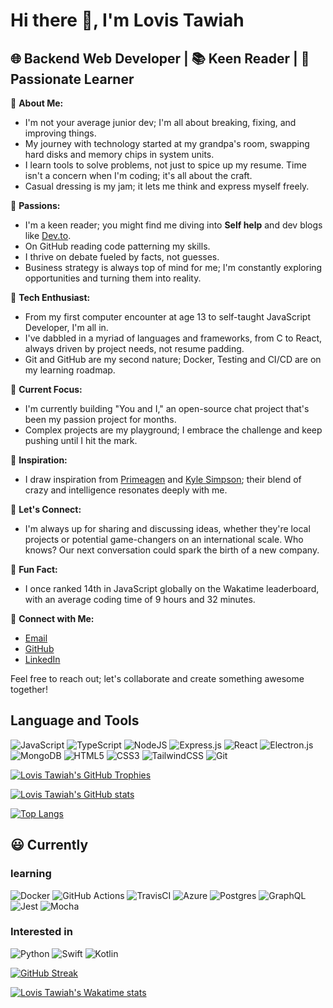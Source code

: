 # Hi there 👋, I'm Lovis Tawiah

## 🌐 Backend Web Developer | 📚 Keen Reader | 🧠 Passionate Learner

🚀 **About Me:**

- I'm not your average junior dev; I'm all about breaking, fixing, and improving things.
- My journey with technology started at my grandpa's room, swapping hard disks and memory chips in system units.
- I learn tools to solve problems, not just to spice up my resume. Time isn't a concern when I'm coding; it's all about the craft.
- Casual dressing is my jam; it lets me think and express myself freely.

🧠 **Passions:**

- I'm a keen reader; you might find me diving into **Self help** and dev blogs like [Dev.to](https://dev.to/).
- On GitHub reading code patterning my skills.
- I thrive on debate fueled by facts, not guesses.
- Business strategy is always top of mind for me; I'm constantly exploring opportunities and turning them into reality.

🤖 **Tech Enthusiast:**

- From my first computer encounter at age 13 to self-taught JavaScript Developer, I'm all in.
- I've dabbled in a myriad of languages and frameworks, from C to React, always driven by project needs, not resume padding.
- Git and GitHub are my second nature; Docker, Testing and CI/CD are on my learning roadmap.

🌱 **Current Focus:**

- I'm currently building "You and I," an open-source chat project that's been my passion project for months.
- Complex projects are my playground; I embrace the challenge and keep pushing until I hit the mark.

🌟 **Inspiration:**

- I draw inspiration from [Primeagen](https://x.com/ThePrimeagen) and [Kyle Simpson](https://me.getify.com/); their blend of crazy and intelligence resonates deeply with me.

💬 **Let's Connect:**

- I'm always up for sharing and discussing ideas, whether they're local projects or potential game-changers on an international scale. Who knows? Our next conversation could spark the birth of a new company.

👀 **Fun Fact:**

- I once ranked 14th in JavaScript globally on the Wakatime leaderboard, with an average coding time of 9 hours and 32 minutes.

🔗 **Connect with Me:**

- [Email](mailto:lovistawiah638@gmail.com)
- [GitHub](https://github.com/lovistawiah)
- [LinkedIn](https://linkedin.com/in/lovistawiah)

Feel free to reach out; let's collaborate and create something awesome together!

## Language and Tools

![JavaScript](https://img.shields.io/badge/javascript-%23323330.svg?style=for-the-badge&logo=javascript&logoColor=%23F7DF1E)
![TypeScript](https://img.shields.io/badge/typescript-%23007ACC.svg?style=for-the-badge&logo=typescript&logoColor=white)
![NodeJS](https://img.shields.io/badge/node.js-6DA55F?style=for-the-badge&logo=node.js&logoColor=white)
![Express.js](https://img.shields.io/badge/express.js-%23404d59.svg?style=for-the-badge&logo=express&logoColor=%2361DAFB)
![React](https://img.shields.io/badge/react-%2320232a.svg?style=for-the-badge&logo=react&logoColor=%2361DAFB)
![Electron.js](https://img.shields.io/badge/Electron-191970?style=for-the-badge&logo=Electron&logoColor=white)
![MongoDB](https://img.shields.io/badge/MongoDB-%234ea94b.svg?style=for-the-badge&logo=mongodb&logoColor=white)
![HTML5](https://img.shields.io/badge/html5-%23E34F26.svg?style=for-the-badge&logo=html5&logoColor=white)
![CSS3](https://img.shields.io/badge/css3-%231572B6.svg?style=for-the-badge&logo=css3&logoColor=white)
![TailwindCSS](https://img.shields.io/badge/tailwindcss-%2338B2AC.svg?style=for-the-badge&logo=tailwind-css&logoColor=white)
![Git](https://img.shields.io/badge/git-%23F05033.svg?style=for-the-badge&logo=git&logoColor=white)

[![Lovis Tawiah's GitHub Trophies](https://github-profile-trophy.vercel.app/?username=lovistawiah&no-frame=false&theme=darkhub)](https://github.com/lovistawiah/)

[![Lovis Tawiah's GitHub stats](https://github-readme-stats.vercel.app/api?username=lovistawiah&show_icons=true&theme=radical)](https://github.com/lovistawiah/)

[![Top Langs](https://github-readme-stats.vercel.app/api/top-langs/?username=lovistawiah&layout=compact&langs_count=8&card_width=320&theme=radical)](https://github.com/lovistawiah/)

## 😃 Currently

### learning

![Docker](https://img.shields.io/badge/docker-%230db7ed.svg?style=for-the-badge&logo=docker&logoColor=white)
![GitHub Actions](https://img.shields.io/badge/github%20actions-%232671E5.svg?style=for-the-badge&logo=githubactions&logoColor=white)
![TravisCI](https://img.shields.io/badge/travis%20ci-%232B2F33.svg?style=for-the-badge&logo=travis&logoColor=white)
![Azure](https://img.shields.io/badge/azure-%230072C6.svg?style=for-the-badge&logo=microsoftazure&logoColor=white)
![Postgres](https://img.shields.io/badge/postgres-%23316192.svg?style=for-the-badge&logo=postgresql&logoColor=white)
![GraphQL](https://img.shields.io/badge/-GraphQL-E10098?style=for-the-badge&logo=graphql&logoColor=white)
![Jest](https://img.shields.io/badge/-jest-%23C21325?style=for-the-badge&logo=jest&logoColor=white)
![Mocha](https://img.shields.io/badge/-mocha-%238D6748?style=for-the-badge&logo=mocha&logoColor=white)

### Interested in

![Python](https://img.shields.io/badge/python-3670A0?style=for-the-badge&logo=python&logoColor=ffdd54)
![Swift](https://img.shields.io/badge/swift-F54A2A?style=for-the-badge&logo=swift&logoColor=white)
![Kotlin](https://img.shields.io/badge/kotlin-%237F52FF.svg?style=for-the-badge&logo=kotlin&logoColor=white)

[![GitHub Streak](https://streak-stats.demolab.com/?user=lovistawiah&theme=radical)](https://git.io/streak-stats)

[![Lovis Tawiah's Wakatime stats](https://github-readme-stats.vercel.app/api/wakatime?username=lovistawiah&layout=compact&theme=radical)](https://wakatime.com/@lovistawiah)
